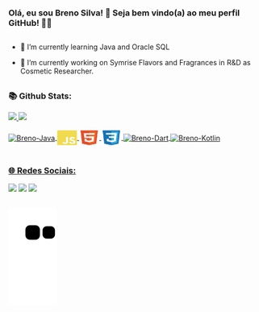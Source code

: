 ### Olá, eu sou Breno Silva! 🌱 Seja bem vindo(a) ao meu perfil GitHub! 👋🏻

  ##
- 🌱 I’m currently learning Java and Oracle SQL

- 🔭 I’m currently working on Symrise Flavors and Fragrances in R&D as Cosmetic Researcher.

 ##
<h3> 📚 Github Stats: <br></h3>
<div>
    <a href="https://github.com/silvaBreno">
    <img height="180em" src="https://github-readme-stats.vercel.app/api/?username=silvaBreno&show_icons=true&theme=dracula&include_all_commits=false&repo=github-readme-stats">
    <img height="180em" src="https://github-readme-stats.vercel.app/api/top-langs/?username=silvaBreno&layout=compact&langs_count=15&theme=dracula"> 

<div style="display: inline_block"><br> 
  <img align="center" alt="Breno-Java" height="30" width="40" src="https://cdn.jsdelivr.net/gh/devicons/devicon/icons/java/java-original.svg" />              
  <img align="center" alt="Breno-Js" height="30" width="40" src="https://raw.githubusercontent.com/devicons/devicon/master/icons/javascript/javascript-plain.svg">
  <img align="center" alt="Breno-HTML" height="30" width="40" src="https://raw.githubusercontent.com/devicons/devicon/master/icons/html5/html5-original.svg">
  <img align="center" alt="Breno-CSS" height="30" width="40" src="https://raw.githubusercontent.com/devicons/devicon/master/icons/css3/css3-original.svg">
  <img align="center" alt="Breno-Dart" height="30" width="40" src="https://cdn.jsdelivr.net/gh/devicons/devicon/icons/dart/dart-original.svg" />     
  <img align="center" alt="Breno-Kotlin" height="30" width="40" src="https://cdn.jsdelivr.net/gh/devicons/devicon/icons/kotlin/kotlin-original.svg" />   
</div>
<br>
      
<div>
   <h3> 🌐 Redes Sociais: <br></h3>
   <a href="https://www.linkedin.com/in/1brenosouza/" target="_blank"><img src="https://img.shields.io/badge/-LinkedIn-%230077B5?style=for-the-badge&logo=linkedin&logoColor=white" target="_blank"></a> 
   <a href = "mailto:breno.desouza20@gmail.com"><img src="https://img.shields.io/badge/-Gmail-%23333?style=for-the-badge&logo=gmail&logoColor=white" target="_blank"></a>
   <a href="https://www.instagram.com/_brn.silva/" target="_blank"><img src="https://img.shields.io/badge/-Instagram-%23E4405F?style=for-the-badge&logo=instagram&logoColor=white" target="_blank"></a>
 </div>
      
 ##
  ![Snake animation](https://github.com/silvaBreno/silvaBreno/blob/output/github-contribution-grid-snake.svg)
      
<!--
**silvaBreno/silvaBreno** is a ✨ _special_ ✨ repository because its `README.md` (this file) appears on your GitHub profile.

Here are some ideas to get you started:

- 🔭 I’m currently working on ...
- 🌱 I’m currently learning ...
- 👯 I’m looking to collaborate on ...
- 🤔 I’m looking for help with ...
- 💬 Ask me about ...
- 📫 How to reach me: ...
- 😄 Pronouns: ...
- ⚡ Fun fact: ...
-->
